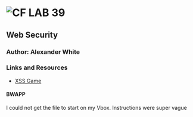 ![CF](http://i.imgur.com/7v5ASc8.png) LAB 39
=================================================

## Web Security

### Author: Alexander White

### Links and Resources
* [XSS Game](https://github.com/alex-white-401-advanced-javascript/lab-38-hooks/)

#### BWAPP
I could not get the file to start on my Vbox. Instructions were super vague 
